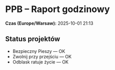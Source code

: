 # PPB – Raport godzinowy
**Czas (Europe/Warsaw):** 2025-10-01 21:13

## Status projektów
- Bezpieczny Pieszy — OK
- Zwolnij przy przejściu — OK
- Odblask ratuje życie — OK

